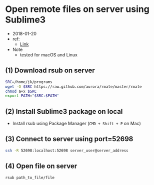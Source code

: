 # Open remote files on server using Sublime3

* 2018-01-20
* ref:
	- [Link](https://stackoverflow.com/questions/37458814/how-to-open-remote-files-in-sublime-text-3)
* Note
	- tested for macOS and Linux

## (1) Download rsub on server

```bash
SRC=/home/jk/programs
wget -O $SRC https://raw.github.com/aurora/rmate/master/rmate
chmod a+x $SRC
export PATH="$SRC:$PATH"
```

## (2) Install Sublime3 package on local

- Install rsub using Package Manager (`CMD + Shift + P` on Mac)

## (3) Connect to server using port=52698

```bash
ssh -R 52698:localhost:52698 server_user@server_address
```

## (4) Open file on server

```bash
rsub path_to_file/file
```